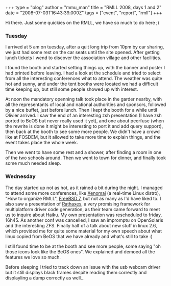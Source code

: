 +++
type = "blog"
author = "mmu_man"
title = "RMLL 2008, days 1 and 2"
date = "2008-07-03T16:43:39.000Z"
tags = ["event", "report", "rmll"]
+++

Hi there.
Just some quickies on the RMLL, we have so much to do here ;)

<!--more-->


<h3>Tuesday</h3>

I arrived at 5 am on tuesday, after a quit long trip from 10pm by car sharing, we just had some rest on the car seats until the site opened. After getting lunch tickets I wend to discover the association village and other facilities.

I found the booth and started setting things up, with the banner and poster I had printed before leaving. I had a look at the schedule and tried to select from all the interesting conferences what to attend. The weather was quite hot and sunny, and under the tent booths were located we had a difficult time keeping up, but still some people showed up with interest.

At noon the mandatory openning talk took place in the garder nearby, with all the representants of local and national authorities and sponsors, followed by a nice buffet, just before lunch. Then I kept the booth for a while until Olivier arrived. I saw the end of an interesting zsh presentation (I have zsh ported to BeOS but never really used it yet), and one about peerfuse (when the rewrite is done it might be interesting to port it and add query support), then back at the booth to see some more people. We didn't have a crowd like at FOSDEM, but it allowed to take more time to explain things, and the event takes place the whole week.

Then we went to have some rest and a shower, after finding a room in one of the two schools around. Then we went to town for dinner, and finally took some much needed sleep.

<h3>Wednesday</h3>

The day started up not as hot, as it rained a bit during the night. 
I managed to attend some more conferences, like <a href="http://www.xenomai.org/">Xenomai</a> (a real-time Linux distro), "How to organize RMLL", <a href="http://www.freebsd.org/">FreeBSD 7</a>, but not as many as I'd have liked to. I also saw a presentation of <a href="http://www.rathaxes.org/">Rathaxes</a>, a very promising framework for multiplatform driver code generation, as their team came forward to meet us to inquire about Haiku. My own presentation was rescheduled to friday, 16h45. 
As another conf was cancelled, I saw an impromptu on OpenSolaris and the interesting ZFS. Finally half of a talk about new stuff in linux 2.6, which provided me for quite some material for my own speech about what linux copied from BeOS that we have already and what's still to take :)

I still found time to be at the booth and see more people, some saying "oh those icons look like the BeOS ones". We explained and demoed all the features we love so much.

Before sleeping I tried to track down an issue with the usb webcam driver but it still displays black frames despite reading them correctly and displayling a dump correctly as well...

